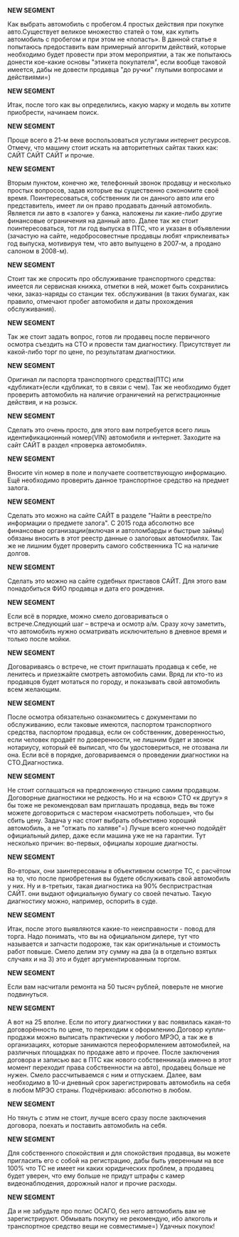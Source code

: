 **NEW SEGMENT**

﻿Как выбрать автомобиль с пробегом.4 простых действия при покупке авто.Существует великое множество статей о том, как купить автомобиль с пробегом и при этом не «попасть». В данной статье я попытаюсь предоставить вам примерный алгоритм действий, которые необходимо будет провести при этом мероприятии, а так же попытаюсь донести кое-какие основы "этикета покупателя", если вообще таковой имеется, дабы не довести продавца "до ручки" глупыми вопросами и действиями=) 

**NEW SEGMENT**

Итак, после того как вы определились, какую марку и модель вы хотите приобрести, начинаем поиск. 

**NEW SEGMENT**

 Проще всего в 21-м веке воспользоваться услугами интернет ресурсов. Отмечу, что машину стоит искать на авторитетных сайтах таких как: САЙТ САЙТ САЙТ и прочие. 

**NEW SEGMENT**

Вторым пунктом, конечно же, телефонный звонок продавцу и несколько простых вопросов, задав которые вы существенно сэкономите своё время. Поинтересоваться, собственник ли он данного авто или его представитель, имеет ли он право продавать данный автомобиль. Является ли авто в «залоге» у банка, наложены ли какие-либо другие финансовые ограничения на данный авто. Далее так же стоит поинтересоваться, тот ли год выпуска в ПТС, что и указан в объявлении (зачастую на сайте, недобросовестные продавцы любят «приклеивать» год выпуска, мотивируя тем, что авто выпущено в 2007-м, а продано салоном в 2008-м). 

**NEW SEGMENT**

 Стоит так же спросить про обслуживание транспортного средства: имеется ли сервисная книжка, отметки в ней, может быть сохранились чеки, заказ-наряды со станции тех. обслуживания (в таких бумагах, как правило, отмечают пробег автомобиля и даты прохождения обслуживания). 

**NEW SEGMENT**

 Так же стоит задать вопрос, готов ли продавец после первичного осмотра съездить на СТО и провести там диагностику. Присутствует ли какой-либо торг по цене, по результатам диагностики. 

**NEW SEGMENT**

 Оригинал ли паспорта транспортного средства(ПТС) или «дубликат»(если «дубликат, то в связи с чем). Так же необходимо будет проверить автомобиль на наличие ограничений на регистрационные действия, и на розыск. 

**NEW SEGMENT**

 Сделать это очень просто, для этого вам потребуется всего лишь идентификационный номер(VIN) автомобиля и интернет. Заходите на сайт САЙТ в раздел «проверка автомобиля». 

**NEW SEGMENT**

 Вносите vin номер в поле и получаете соответствующую информацию. Ещё необходимо проверить данное транспортное средство на предмет залога. 

**NEW SEGMENT**

 Сделать это можно на сайте САЙТ в разделе "Найти в реестре/по информации о предмете залога". С 2015 года абсолютно все финансовые организации(включая и автоломбарды и быстрые займы) обязаны вносить в этот реестр данные о залоговых автомобилях. Так же не лишним будет проверить самого собственника ТС на наличие долгов. 

**NEW SEGMENT**

 Сделать это можно на сайте судебных приставов САЙТ. Для этого вам понадобиться ФИО продавца и дата его рождения. 

**NEW SEGMENT**

 Если всё в порядке, можно смело договариваться о встрече.Следующий шаг – встреча и осмотр а/м. Сразу хочу заметить, что автомобиль нужно осматривать исключительно в дневное время и только после мойки. 

**NEW SEGMENT**

 Договариваясь о встрече, не стоит приглашать продавца к себе, не ленитесь и приезжайте смотреть автомобиль сами. Вряд ли кто-то из продавцов будет мотаться по городу, и показывать свой автомобиль всем желающим. 

**NEW SEGMENT**

 После осмотра обязательно ознакомитесь с документами по обслуживанию, если таковые имеются, паспортом транспортного средства, паспортом продавца, если он собственник, доверенностью, если человек продаёт по доверенности, не лишним будет и звонок нотариусу, который её выписал, что бы удостовериться, не отозвана ли она. Если всё в порядке, договариваемся о проведении диагностики на СТО.Диагностика. 

**NEW SEGMENT**

 Не стоит соглашаться на предложенную станцию самим продавцом. Договорные диагностики не редкость. Но и на «свою» СТО «к другу» я бы тоже не рекомендовал вам приглашать продавца, ведь вы тоже можете договориться с мастером «насмотреть побольше», что бы сбить цену. Задача у нас стоит выбрать объективно хороший автомобиль, а не "отжать по халяве"=) Лучше всего конечно подойдёт официальный дилер, даже если машина уже не на гарантии. Тут несколько причин: во-первых, официалы хорошие диагносты. 

**NEW SEGMENT**

 Во-вторых, они заинтересованы в объективном осмотре ТС, с расчётом на то, что после приобретения вы будете обслуживать свой автомобиль у них. Ну и в-третьих, такая диагностика на 90% беспристрастная САЙТ. они выдают официальную бумагу со своей печатью. Такую диагностику можно, например, оспорить в суде. 

**NEW SEGMENT**

 Итак, после этого выявляются какие-то неисправности - повод для торга. Надо понимать, что вы на официальном дилере, тут что называется и запчасти подороже, так как оригинальные и стоимость работ повыше. Смело делим эту сумму на два (а в отдельно взятых случаях и на 3) это и будет аргументированным торгом. 

**NEW SEGMENT**

 Если вам насчитали ремонта на 50 тысяч рублей, поверьте не многие подвинуться. 

**NEW SEGMENT**

 А вот на 25 вполне. Если по итогу диагностики у вас появилась какая-то договорённость по цене, то переходим к оформлению.Договор купли-продажи можно выписать практически у любого МРЭО, а так же в организациях, которые занимаются переоформлением автомобилей, на различных площадках по продаже авто и прочее. После заключения договора и записью вас в ПТС как нового собственника(а именно в этот момент переходит права собственности на авто), продавец больше не нужен. Смело рассчитываемся с ним и отпускаем. Далее, вам необходимо в 10-и дневный срок зарегистрировать автомобиль на себя в любом МРЭО страны. Подчёркиваю: абсолютно в любом. 

**NEW SEGMENT**

 Но тянуть с этим не стоит, лучше всего сразу после заключения договора, поехать и поставить автомобиль на себя. 

**NEW SEGMENT**

 Для собственного спокойствия и для спокойствия продавца, вы можете пригласить его с собой на регистрацию, дабы быть уверенным на все 100% что ТС не имеет ни каких юридических проблем, а продавец будет уверен, что ему больше не придут штрафы с камер видеонаблюдения, дорожный налог и прочие расходы. 

**NEW SEGMENT**

 Да и не забудьте про полис ОСАГО, без него автомобиль вам не зарегистрируют. Обмывать покупку не рекомендую, ибо алкоголь и транспортное средство вещи не совместимые=) Удачных покупок! 

